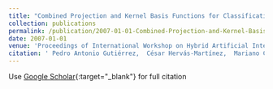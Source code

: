 ```yaml
---
title: "Combined Projection and Kernel Basis Functions for Classification in Evolutionary Neural Networks"
collection: publications
permalink: /publication/2007-01-01-Combined-Projection-and-Kernel-Basis-Functions-for-Classification-in-Evolutionary-Neural-Networks
date: 2007-01-01
venue: 'Proceedings of International Workshop on Hybrid Artificial Intelligence Systems (HAIS 2007)'
citation: ' Pedro Antonio Gutiérrez,  César Hervás-Martínez,  Mariano Carbonero-Ruz,  Juan Carlos Fernández, &quot;Combined Projection and Kernel Basis Functions for Classification in Evolutionary Neural Networks.&quot; Proceedings of International Workshop on Hybrid Artificial Intelligence Systems (HAIS 2007), Vol. 44(), 2007, pp. 87--95.'
---
```

Use [Google Scholar](https://scholar.google.com/scholar?q=Combined+Projection+and+Kernel+Basis+Functions+for+Classification+in+Evolutionary+Neural+Networks){:target="_blank"} for full citation